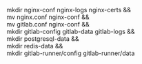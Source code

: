 mkdir nginx-conf nginx-logs nginx-certs && \
mv nginx.conf nginx-conf && \
mv gitlab.conf nginx-conf && \
mkdir gitlab-config gitlab-data gitlab-logs && \
mkdir postgresql-data && \
mkdir redis-data && \
mkdir gitlab-runner/config gitlab-runner/data